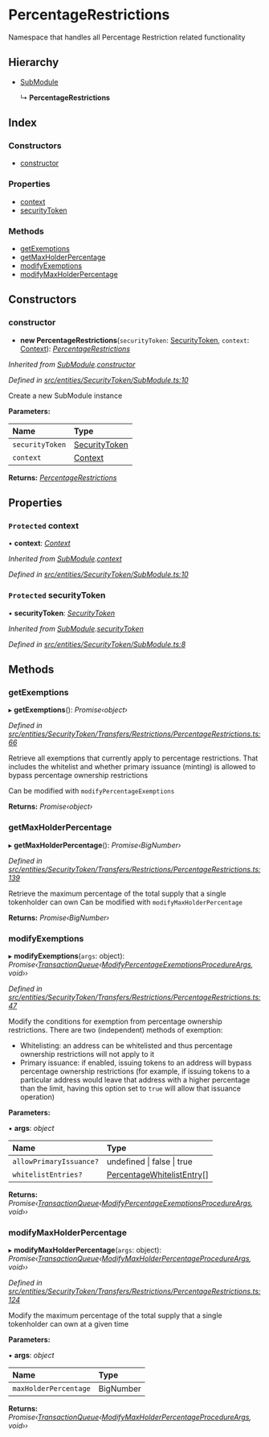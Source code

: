 # PercentageRestrictions

Namespace that handles all Percentage Restriction related functionality

## Hierarchy

* [SubModule]()

  ↳ **PercentageRestrictions**

## Index

### Constructors

* [constructor]()

### Properties

* [context]()
* [securityToken]()

### Methods

* [getExemptions]()
* [getMaxHolderPercentage]()
* [modifyExemptions]()
* [modifyMaxHolderPercentage]()

## Constructors

### constructor

+ **new PercentageRestrictions**\(`securityToken`: [SecurityToken](), `context`: [Context]()\): [_PercentageRestrictions_]()

_Inherited from_ [_SubModule_]()_._[_constructor_]()

_Defined in_ [_src/entities/SecurityToken/SubModule.ts:10_](https://github.com/PolymathNetwork/polymath-sdk/blob/550676f/src/entities/SecurityToken/SubModule.ts#L10)

Create a new SubModule instance

**Parameters:**

| Name | Type |
| :--- | :--- |
| `securityToken` | [SecurityToken]() |
| `context` | [Context]() |

**Returns:** [_PercentageRestrictions_]()

## Properties

### `Protected` context

• **context**: [_Context_]()

_Inherited from_ [_SubModule_]()_._[_context_]()

_Defined in_ [_src/entities/SecurityToken/SubModule.ts:10_](https://github.com/PolymathNetwork/polymath-sdk/blob/550676f/src/entities/SecurityToken/SubModule.ts#L10)

### `Protected` securityToken

• **securityToken**: [_SecurityToken_]()

_Inherited from_ [_SubModule_]()_._[_securityToken_]()

_Defined in_ [_src/entities/SecurityToken/SubModule.ts:8_](https://github.com/PolymathNetwork/polymath-sdk/blob/550676f/src/entities/SecurityToken/SubModule.ts#L8)

## Methods

### getExemptions

▸ **getExemptions**\(\): _Promise‹object›_

_Defined in_ [_src/entities/SecurityToken/Transfers/Restrictions/PercentageRestrictions.ts:66_](https://github.com/PolymathNetwork/polymath-sdk/blob/550676f/src/entities/SecurityToken/Transfers/Restrictions/PercentageRestrictions.ts#L66)

Retrieve all exemptions that currently apply to percentage restrictions. That includes the whitelist and whether primary issuance \(minting\) is allowed to bypass percentage ownership restrictions

Can be modified with `modifyPercentageExemptions`

**Returns:** _Promise‹object›_

### getMaxHolderPercentage

▸ **getMaxHolderPercentage**\(\): _Promise‹BigNumber›_

_Defined in_ [_src/entities/SecurityToken/Transfers/Restrictions/PercentageRestrictions.ts:139_](https://github.com/PolymathNetwork/polymath-sdk/blob/550676f/src/entities/SecurityToken/Transfers/Restrictions/PercentageRestrictions.ts#L139)

Retrieve the maximum percentage of the total supply that a single tokenholder can own Can be modified with `modifyMaxHolderPercentage`

**Returns:** _Promise‹BigNumber›_

### modifyExemptions

▸ **modifyExemptions**\(`args`: object\): _Promise‹_[_TransactionQueue_]()_‹_[_ModifyPercentageExemptionsProcedureArgs_]()_, void››_

_Defined in_ [_src/entities/SecurityToken/Transfers/Restrictions/PercentageRestrictions.ts:47_](https://github.com/PolymathNetwork/polymath-sdk/blob/550676f/src/entities/SecurityToken/Transfers/Restrictions/PercentageRestrictions.ts#L47)

Modify the conditions for exemption from percentage ownership restrictions. There are two \(independent\) methods of exemption:

* Whitelisting: an address can be whitelisted and thus percentage ownership restrictions will not apply to it
* Primary issuance: if enabled, issuing tokens to an address will bypass percentage ownership restrictions \(for example, if issuing tokens to a particular address would leave that address with a higher percentage than the limit, having this option set to `true` will allow that issuance operation\)

**Parameters:**

▪ **args**: _object_

| Name | Type |
| :--- | :--- |
| `allowPrimaryIssuance?` | undefined \| false \| true |
| `whitelistEntries?` | [PercentageWhitelistEntry]()\[\] |

**Returns:** _Promise‹_[_TransactionQueue_]()_‹_[_ModifyPercentageExemptionsProcedureArgs_]()_, void››_

### modifyMaxHolderPercentage

▸ **modifyMaxHolderPercentage**\(`args`: object\): _Promise‹_[_TransactionQueue_]()_‹_[_ModifyMaxHolderPercentageProcedureArgs_]()_, void››_

_Defined in_ [_src/entities/SecurityToken/Transfers/Restrictions/PercentageRestrictions.ts:124_](https://github.com/PolymathNetwork/polymath-sdk/blob/550676f/src/entities/SecurityToken/Transfers/Restrictions/PercentageRestrictions.ts#L124)

Modify the maximum percentage of the total supply that a single tokenholder can own at a given time

**Parameters:**

▪ **args**: _object_

| Name | Type |
| :--- | :--- |
| `maxHolderPercentage` | BigNumber |

**Returns:** _Promise‹_[_TransactionQueue_]()_‹_[_ModifyMaxHolderPercentageProcedureArgs_]()_, void››_

